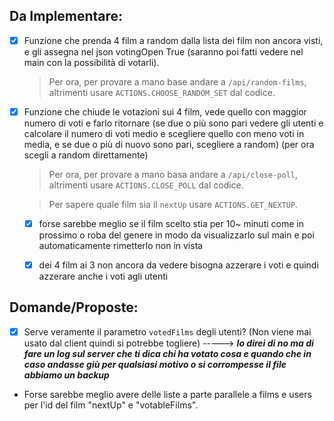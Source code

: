 ## Da Implementare:

- [x] Funzione che prenda 4 film a random dalla lista dei film non ancora visti, e gli assegna nel json votingOpen True (saranno poi fatti vedere nel main con la possibilità di votarli).

	> Per ora, per provare a mano base andare a `/api/random-films`, altrimenti usare `ACTIONS.CHOOSE_RANDOM_SET` dal codice.

- [x] Funzione che chiude le votazioni sui 4 film, vede quello con maggior numero di voti e farlo ritornare (se due o più sono pari vedere gli utenti e calcolare il numero di voti medio e scegliere quello con meno voti in media, e se due o più di nuovo sono pari, scegliere a random) (per ora scegli a random direttamente)

	> Per ora, per provare a mano basa andare a `/api/close-poll`, altrimenti usare `ACTIONS.CLOSE_POLL` dal codice.

	> Per sapere quale film sia il `nextUp` usare `ACTIONS.GET_NEXTUP`.

	- [x] forse sarebbe meglio se il film scelto stia per 10~ minuti come in prossimo o roba del genere in modo da visualizzarlo sul main e poi automaticamente rimetterlo non in vista

	- [x] dei 4 film ai 3 non ancora da vedere bisogna azzerare i voti e quindi azzerare anche i voti agli utenti

## Domande/Proposte:

- [x] Serve veramente il parametro `votedFilms` degli utenti? (Non viene mai usato dal client quindi si potrebbe togliere) -----> **_Io direi di no ma di fare un log sul server che ti dica chi ha votato cosa e quando che in caso andasse giù per qualsiasi motivo o si corrompesse il file abbiamo un backup_**

- Forse sarebbe meglio avere delle liste a parte parallele a films e users per l'id del film "nextUp" e "votableFilms".
